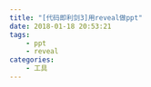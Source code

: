 ```yaml
---
title: "[代码即利剑3]用reveal做ppt"
date: 2018-01-18 20:53:21
tags:
    - ppt
    - reveal
categories:
    - 工具
---
```


<!-- more -->
